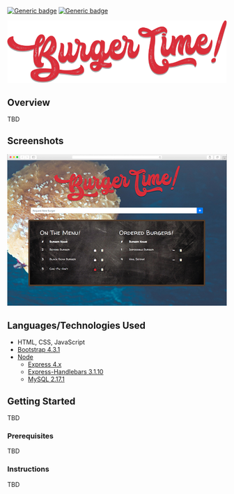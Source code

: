 [![Generic badge](https://img.shields.io/badge/Portfolio-Red.svg)](https://bflatbader.github.io/)
[![Generic badge](https://img.shields.io/badge/LinkedIn-Blue.svg)](https://www.linkedin.com/in/bishop-bader/)

<p align="center">
    <img src="public/assets/img/logo2.png" alt="Logo"><br>
</p>

## Overview
TBD

## Screenshots
![mainSS](public/assets/img/screenshot.jpg)

## Languages/Technologies Used
- HTML, CSS, JavaScript
- [Bootstrap 4.3.1](https://getbootstrap.com/docs/4.3)
- [Node](https://nodejs.org/en/docs/)
    - [Express 4.x](https://expressjs.com/en/4x/api.html)
    - [Express-Handlebars 3.1.10](https://www.npmjs.com/package/express-handlebars)
    - [MySQL 2.17.1](https://www.npmjs.com/package/mysql)

## Getting Started
TBD

### Prerequisites
TBD

### Instructions
TBD